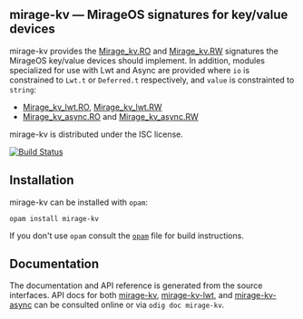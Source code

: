 ## mirage-kv — MirageOS signatures for key/value devices

mirage-kv provides the [Mirage_kv.RO][ro] and [Mirage_kv.RW][rw]
signatures the MirageOS key/value devices should implement. In addition, modules
specialized for use with Lwt and Async are provided where `io` is constrained to `Lwt.t`
or `Deferred.t` respectively, and `value` is constrainted to `string`:

- [Mirage_kv_lwt.RO][ro-lwt], [Mirage_kv_lwt.RW][rw-lwt]
- [Mirage_kv_async.RO][ro-async] and [Mirage_kv_async.RW][rw-async]

mirage-kv is distributed under the ISC license.

[ro]: https://mirage.github.io/mirage-kv/mirage-kv/Mirage_kv/module-type-RO/index.html
[rw]: https://mirage.github.io/mirage-kv/mirage-kv/Mirage_kv/module-type-RW/index.html
[ro-lwt]: https://mirage.github.io/mirage-kv/mirage-kv-lwt/Mirage_kv_lwt/index.html#module-type-RO
[rw-lwt]: https://mirage.github.io/mirage-kv/mirage-kv-lwt/Mirage_kv_lwt/index.html#module-type-RW
[ro-async]: https://mirage.github.io/mirage-kv/mirage-kv-async/Mirage_kv_async/index.html#module-type-RO
[rw-async]: https://mirage.github.io/mirage-kv/mirage-kv-async/Mirage_kv_async/index.html#module-type-RW

[![Build Status](https://travis-ci.org/mirage/mirage-kv.svg?branch=master)](https://travis-ci.org/mirage/mirage-kv)

## Installation

mirage-kv can be installed with `opam`:

    opam install mirage-kv

If you don't use `opam` consult the [`opam`](opam) file for build
instructions.

## Documentation

The documentation and API reference is generated from the source interfaces. API docs for
both [mirage-kv][doc-mirage-kv], [mirage-kv-lwt][doc-mirage-kv-lwt], and
[mirage-kv-async][doc-mirage-kv-async] can be consulted online or via `odig doc
mirage-kv`.

[doc-mirage-kv]: http://docs.mirage.io/mirage-kv/
[doc-mirage-kv-lwt]: http://docs.mirage.io/mirage-kv-lwt/
[doc-mirage-kv-async]: http://docs.mirage.io/mirage-kv-async/
